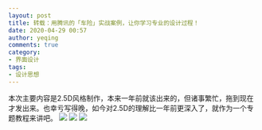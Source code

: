 ```yaml
---
layout: post
title: 转载：用腾讯的「车险」实战案例，让你学习专业的设计过程！
date: 2020-04-29 00:57
author: yeqing
comments: true
category: 
- 界面设计
tags: 
- 设计思想
---
```


本次主要内容是2.5D风格制作，本来一年前就该出来的，但诸事繁忙，拖到现在才发出来。也幸亏写得晚，如今对2.5D的理解比一年前更深入了，就作为一个专题教程来讲吧。
[![](https://www.173top.cn/wp-content/uploads/2019/06/4c68cea7e58591b.jpg)](https://www.173top.cn/wp-content/uploads/2019/06/4c68cea7e58591b.jpg)
[![](https://www.173top.cn/wp-content/uploads/2019/06/db7282901da891b.jpg)](https://www.173top.cn/wp-content/uploads/2019/06/db7282901da891b.jpg)
[![](https://www.173top.cn/wp-content/uploads/2019/06/e08599ba76fe6af.jpg)](https://www.173top.cn/wp-content/uploads/2019/06/e08599ba76fe6af.jpg)